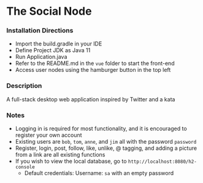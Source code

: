 # The Social Node

### Installation Directions
- Import the build.gradle in your IDE
- Define Project JDK as Java 11
- Run Application.java
- Refer to the README.md in the `vue` folder to start the front-end
- Access user nodes using the hamburger button in the top left

### Description
A full-stack desktop web application inspired by Twitter and a kata

### Notes
- Logging in is required for most functionality, and it is encouraged to register your own account
- Existing users are `bob`, `tom`, `anne`, and `jim` all with the password `password`
- Register, login, post, follow, like, unlike, @ tagging, and adding a picture from a link are all existing functions
- If you wish to view the local database, go to `http://localhost:8080/h2-console`
  - Default credentials: Username: `sa` with an empty password